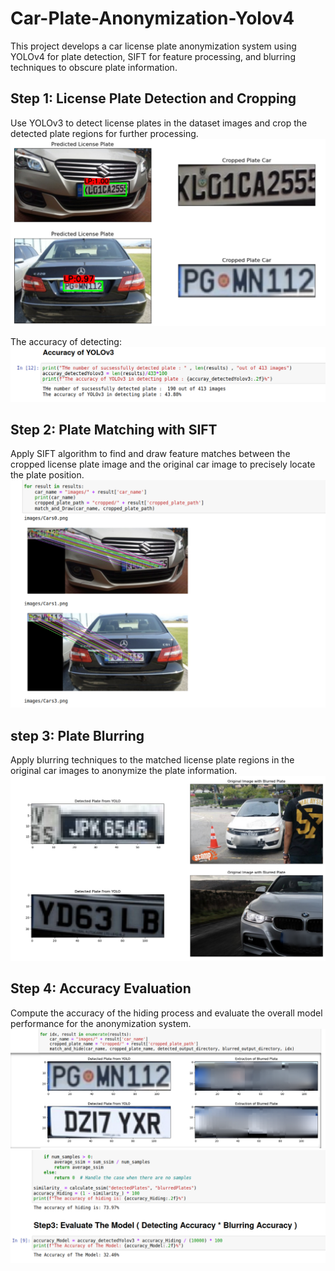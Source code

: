 # Car-Plate-Anonymization-Yolov4
This project develops a car license plate anonymization system using YOLOv4 for plate detection, 
SIFT for feature processing, and blurring techniques to obscure plate information.


## Step 1: License Plate Detection and Cropping
Use YOLOv3 to detect license plates in the dataset images and crop the detected plate regions for further processing.
![Extraction Stage](Images/Image1.png)

The accuracy of detecting: 
![Extraction Stage](Images/image4.png)

## Step 2: Plate Matching with SIFT
Apply SIFT algorithm to find and draw feature matches between the cropped license plate image and the original car image to precisely locate the plate position.
![Transformation Stage](Images/image2.png)

## step 3: Plate Blurring
Apply blurring techniques to the matched license plate regions in the original car images to anonymize the plate information.
![Transformation Stage](Images/image3.png)


## Step 4: Accuracy Evaluation
Compute the accuracy of the hiding process and evaluate the overall model performance for the anonymization system.
![Transformation Stage](Images/image5.png)
![Transformation Stage](Images/image6.png)

